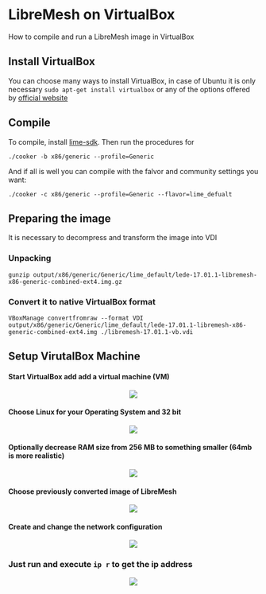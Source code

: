 # LibreMesh on VirtualBox
How to compile and run a LibreMesh image in VirtualBox

## Install VirtualBox
You can choose many ways to install VirtualBox, in case of Ubuntu it is only necessary ```sudo apt-get install virtualbox``` or any of the options offered by [official website](https://www.virtualbox.org/wiki/Linux_Downloads)

## Compile
To compile, install [lime-sdk](https://github.com/libremesh/lime-sdk). Then run the procedures for
```
./cooker -b x86/generic --profile=Generic 
```
And if all is well you can compile with the falvor and community settings you want:
```
./cooker -c x86/generic --profile=Generic --flavor=lime_defualt
```

## Preparing the image
It is necessary to decompress and transform the image into VDI

### Unpacking
```gunzip output/x86/generic/Generic/lime_default/lede-17.01.1-libremesh-x86-generic-combined-ext4.img.gz```

### Convert it to native VirtualBox format
```
VBoxManage convertfromraw --format VDI output/x86/generic/Generic/lime_default/lede-17.01.1-libremesh-x86-generic-combined-ext4.img ./libremesh-17.01.1-vb.vdi
```

## Setup VirutalBox Machine

#### Start VirtualBox add add a virtual machine (VM)
<div style="text-align:center"><img src="https://raw.githubusercontent.com/gmarcos87/lime-virtualbox/master/img/vb-01.png"/></div>

#### Choose Linux for your Operating System and 32 bit
<div style="text-align:center"><img src="https://raw.githubusercontent.com/gmarcos87/lime-virtualbox/master/img/vb-02.png"/></div>

#### Optionally decrease RAM size from 256 MB to something smaller (64mb is more realistic)
<div style="text-align:center"><img src="https://raw.githubusercontent.com/gmarcos87/lime-virtualbox/master/img/vb-03.png"/></div>

#### Choose previously converted image of LibreMesh
<div style="text-align:center"><img src="https://raw.githubusercontent.com/gmarcos87/lime-virtualbox/master/img/vb-04.png"/></div>

#### Create and change the network configuration
<div style="text-align:center"><img src="https://raw.githubusercontent.com/gmarcos87/lime-virtualbox/master/img/vb-05.png"/></div>

### Just run and execute ```ip r``` to get the ip address
<div style="text-align:center"><img src="https://raw.githubusercontent.com/gmarcos87/lime-virtualbox/master/img/vb-06.png"/></div>




